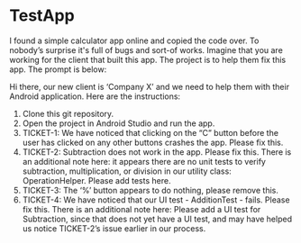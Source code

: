 # TestApp

I found a simple calculator app online and copied the code over. To nobody’s surprise it's full of bugs and sort-of works. Imagine that you are working for the client that built this app. The project is to help them fix this app. The prompt is below:

Hi there, our new client is ‘Company X’ and we need to help them with their Android application. Here are the instructions:

1)	Clone this git repository.
2)	Open the project in Android Studio and run the app.
3)	TICKET-1: We have noticed that clicking on the “C” button before the user has clicked on any other buttons crashes the app. Please fix this.
4)	TICKET-2: Subtraction does not work in the app. Please fix this. There is an additional note here: it appears there are no unit tests to verify subtraction, multiplication, or division in our utility class: OperationHelper. Please add tests here.
5)	TICKET-3: The ‘%’ button appears to do nothing, please remove this.
6)	TICKET-4: We have noticed that our UI test - AdditionTest - fails. Please fix this. There is an additional note here: Please add a UI test for Subtraction, since that does not yet have a UI test, and may have helped us notice TICKET-2’s issue earlier in our process.
